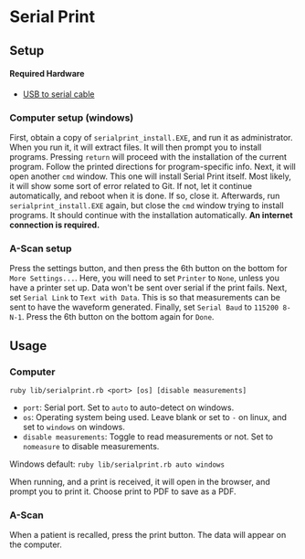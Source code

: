 # Serial Print

## Setup
#### Required Hardware
* [USB to serial cable](https://www.amazon.com/Sabrent-Converter-Prolific-Chipset-CB-DB9P/dp/B00IDSM6BW)

### Computer setup (windows)
First, obtain a copy of `serialprint_install.EXE`, and run it as administrator. When you run it, it will
extract files. It will then prompt you to install programs. Pressing `return` will proceed with the
installation of the current program. Follow the printed directions for program-specific info. Next, it will
open another `cmd` window. This one will install Serial Print itself. Most likely, it will show some sort
of error related to Git. If not, let it continue automatically, and reboot when it is done. If so, close it.
Afterwards, run `serialprint_install.EXE` again, but close the `cmd` window trying to install programs. It
should continue with the installation automatically. **An internet connection is required.**

### A-Scan setup
Press the settings button, and then press the 6th button on the bottom for `More Settings...`. Here, you
will need to set `Printer` to `None`, unless you have a printer set up. Data won't be sent over serial if
the print fails. Next, set `Serial Link` to `Text with Data`. This is so that measurements can be sent
to have the waveform generated. Finally, set `Serial Baud` to `115200 8-N-1`. Press the 6th button on the
bottom again for `Done`.

## Usage
### Computer
```
ruby lib/serialprint.rb <port> [os] [disable measurements]
```

* `port`: Serial port. Set to `auto` to auto-detect on windows.
* `os`: Operating system being used. Leave blank or set to `-` on linux, and set to `windows` on windows.
* `disable measurements`: Toggle to read measurements or not. Set to `nomeasure` to disable measurements.

Windows default: `ruby lib/serialprint.rb auto windows`

When running, and a print is received, it will open in the browser, and prompt you to print it. Choose
print to PDF to save as a PDF.

### A-Scan
When a patient is recalled, press the print button. The data will appear on the computer.
